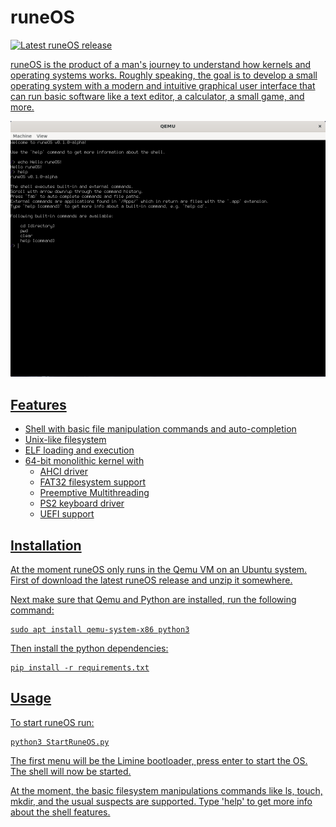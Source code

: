 # runeOS

<p>
    <a href="https://github.com/Ewogijk/runeOS/releases"/>
    <image alt="Latest runeOS release" src="https://img.shields.io/github/v/release/Ewogijk/runeOS?color=blue"/>
</p>

runeOS is the product of a man's journey to understand how kernels and operating systems works. Roughly speaking, the
goal is to develop a small operating system with a modern and intuitive graphical user interface that can run basic
software like a text editor, a calculator, a small game, and more.

![alt text](Docs/Shell.png)

## Features

- Shell with basic file manipulation commands and auto-completion
- Unix-like filesystem
- ELF loading and execution
- 64-bit monolithic kernel with
    - AHCI driver
    - FAT32 filesystem support
    - Preemptive Multithreading
    - PS2 keyboard driver
    - UEFI support

## Installation

At the moment runeOS only runs in the Qemu VM on an Ubuntu system. First of download the latest runeOS release and unzip
it somewhere.

Next make sure that Qemu and Python are installed, run the following command:

    sudo apt install qemu-system-x86 python3

Then install the python dependencies:

    pip install -r requirements.txt


## Usage

To start runeOS run:

    python3 StartRuneOS.py

The first menu will be the Limine bootloader, press enter to start the OS. The shell will now be started.

At the moment, the basic filesystem manipulations commands like ls, touch, mkdir, and the usual suspects are supported.
Type 'help' to get more info about the shell features.


